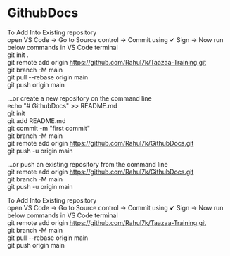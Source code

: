 # GithubDocs


To Add Into Existing repository<br />
open VS Code -> Go to Source control -> Commit using ✔ Sign -> Now run below commands in VS Code terminal<br />
git init . <br />
git remote add origin https://github.com/Rahul7k/Taazaa-Training.git<br />
git branch -M main<br />
git pull --rebase origin main<br />
git push origin main<br />







…or create a new repository on the command line<br />
echo "# GithubDocs" >> README.md<br />
git init<br />
git add README.md<br />
git commit -m "first commit"<br />
git branch -M main<br />
git remote add origin https://github.com/Rahul7k/GithubDocs.git<br />
git push -u origin main<br />


…or push an existing repository from the command line<br />
git remote add origin https://github.com/Rahul7k/GithubDocs.git<br />
git branch -M main<br />
git push -u origin main<br />

To Add Into Existing repository<br />
open VS Code -> Go to Source control -> Commit using ✔ Sign -> Now run below commands in VS Code terminal<br />
git remote add origin https://github.com/Rahul7k/Taazaa-Training.git<br />
git branch -M main<br />
git pull --rebase origin main<br />
git push origin main<br />
